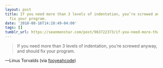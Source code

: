 ```yaml
---
layout: post
title: If you need more than 3 levels of indentation, you’re screwed anyway, and should
  fix your program.
date: '2010-08-16T14:28:49-04:00'
tags: []
tumblr_url: https://seanmonstar.com/post/963722373/if-you-need-more-than-3-levels-of-indentation
---
```

> If you need more than 3 levels of indentation, you’re screwed anyway, and should fix your program.

—Linus Torvalds (via [fooyeahcode](http://fooyeahcode.tumblr.com/))
